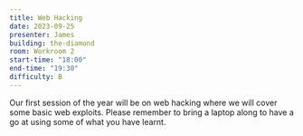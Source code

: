 ```yaml
---
title: Web Hacking
date: 2023-09-25
presenter: James
building: the-diamond
room: Workroom 2
start-time: "18:00"
end-time: "19:30"
difficulty: B
---
```


Our first session of the year will be on web hacking where we will cover some basic web exploits. Please remember to bring a laptop along to have a go at using some of what you have learnt.